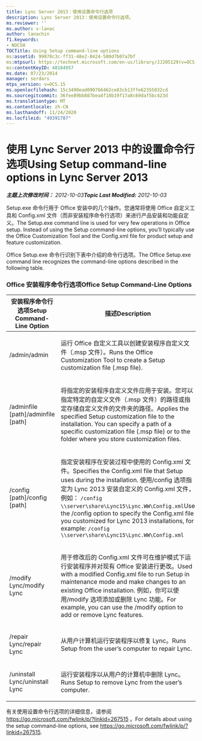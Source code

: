 ```yaml
---
title: Lync Server 2013：使用设置命令行选项
description: Lync Server 2013：使用设置命令行选项。
ms.reviewer: ''
ms.author: v-lanac
author: lanachin
f1.keywords:
- NOCSH
TOCTitle: Using Setup command-line options
ms:assetid: 99878c3c-ff31-48e2-8424-580d7b07a7bf
ms:mtpsurl: https://technet.microsoft.com/en-us/library/JJ205129(v=OCS.15)
ms:contentKeyID: 48184957
ms.date: 07/23/2014
manager: serdars
mtps_version: v=OCS.15
ms.openlocfilehash: 15c3490ead090766462ce83cb13ffe62355032cd
ms.sourcegitcommit: 36fee89bb887bea4f18b19f17a8c69daf5bc423d
ms.translationtype: MT
ms.contentlocale: zh-CN
ms.lasthandoff: 11/24/2020
ms.locfileid: "49391787"
---
```

# <a name="using-setup-command-line-options-in-lync-server-2013"></a><span data-ttu-id="25ab4-103">使用 Lync Server 2013 中的设置命令行选项</span><span class="sxs-lookup"><span data-stu-id="25ab4-103">Using Setup command-line options in Lync Server 2013</span></span>

<div data-xmlns="http://www.w3.org/1999/xhtml">

<div class="topic" data-xmlns="http://www.w3.org/1999/xhtml" data-msxsl="urn:schemas-microsoft-com:xslt" data-cs="https://msdn.microsoft.com/">

<div data-asp="https://msdn2.microsoft.com/asp">



</div>

<div id="mainSection">

<div id="mainBody"><span data-ttu-id="25ab4-104">

<span> </span></span><span class="sxs-lookup"><span data-stu-id="25ab4-104">

<span> </span></span></span>

<span data-ttu-id="25ab4-105">_**主题上次修改时间：** 2012-10-03_</span><span class="sxs-lookup"><span data-stu-id="25ab4-105">_**Topic Last Modified:** 2012-10-03_</span></span>

<span data-ttu-id="25ab4-p101">Setup.exe 命令行用于 Office 安装中的几个操作。您通常将使用 Office 自定义工具和 Config.xml 文件（而非安装程序命令行选项）来进行产品安装和功能自定义。</span><span class="sxs-lookup"><span data-stu-id="25ab4-p101">The Setup.exe command line is used for very few operations in Office setup. Instead of using the Setup command-line options, you’ll typically use the Office Customization Tool and the Config.xml file for product setup and feature customization.</span></span>

<span data-ttu-id="25ab4-108">Office Setup.exe 命令行识别下表中介绍的命令行选项。</span><span class="sxs-lookup"><span data-stu-id="25ab4-108">The Office Setup.exe command line recognizes the command-line options described in the following table.</span></span>

### <a name="office-setup-command-line-options"></a><span data-ttu-id="25ab4-109">Office 安装程序命令行选项</span><span class="sxs-lookup"><span data-stu-id="25ab4-109">Office Setup Command-Line Options</span></span>

<table>
<colgroup>
<col style="width: 50%" />
<col style="width: 50%" />
</colgroup>
<thead>
<tr class="header">
<th><span data-ttu-id="25ab4-110">安装程序命令行选项</span><span class="sxs-lookup"><span data-stu-id="25ab4-110">Setup Command-Line Option</span></span></th>
<th><span data-ttu-id="25ab4-111">描述</span><span class="sxs-lookup"><span data-stu-id="25ab4-111">Description</span></span></th>
</tr>
</thead>
<tbody>
<tr class="odd">
<td><p><span data-ttu-id="25ab4-112">/admin</span><span class="sxs-lookup"><span data-stu-id="25ab4-112">/admin</span></span></p></td>
<td><p><span data-ttu-id="25ab4-113">运行 Office 自定义工具以创建安装程序自定义文件（.msp 文件）。</span><span class="sxs-lookup"><span data-stu-id="25ab4-113">Runs the Office Customization Tool to create a Setup customization file (.msp file).</span></span></p></td>
</tr>
<tr class="even">
<td><p><span data-ttu-id="25ab4-114">/adminfile [path]</span><span class="sxs-lookup"><span data-stu-id="25ab4-114">/adminfile [path]</span></span></p></td>
<td><p><span data-ttu-id="25ab4-p102">将指定的安装程序自定义文件应用于安装。您可以指定特定的自定义文件（.msp 文件）的路径或指定存储自定义文件的文件夹的路径。</span><span class="sxs-lookup"><span data-stu-id="25ab4-p102">Applies the specified Setup customization file to the installation. You can specify a path of a specific customization file (.msp file) or to the folder where you store customization files.</span></span></p></td>
</tr>
<tr class="odd">
<td><p><span data-ttu-id="25ab4-117">/config [path]</span><span class="sxs-lookup"><span data-stu-id="25ab4-117">/config [path]</span></span></p></td>
<td><p><span data-ttu-id="25ab4-118">指定安装程序在安装过程中使用的 Config.xml 文件。</span><span class="sxs-lookup"><span data-stu-id="25ab4-118">Specifies the Config.xml file that Setup uses during the installation.</span></span> <span data-ttu-id="25ab4-119">使用/config 选项指定为 Lync 2013 安装自定义的 Config.xml 文件，例如： <code>/config \\server\share\Lync15\Lync.WW\Config.xml</code></span><span class="sxs-lookup"><span data-stu-id="25ab4-119">Use the /config option to specify the Config.xml file you customized for Lync 2013 installations, for example: <code>/config \\server\share\Lync15\Lync.WW\Config.xml</code></span></span></p></td>
</tr>
<tr class="even">
<td><p><span data-ttu-id="25ab4-120">/modify Lync</span><span class="sxs-lookup"><span data-stu-id="25ab4-120">/modify Lync</span></span></p></td>
<td><p><span data-ttu-id="25ab4-121">用于修改后的 Config.xml 文件可在维护模式下运行安装程序并对现有 Office 安装进行更改。</span><span class="sxs-lookup"><span data-stu-id="25ab4-121">Used with a modified Config.xml file to run Setup in maintenance mode and make changes to an existing Office installation.</span></span> <span data-ttu-id="25ab4-122">例如，你可以使用/modify 选项添加或删除 Lync 功能。</span><span class="sxs-lookup"><span data-stu-id="25ab4-122">For example, you can use the /modify option to add or remove Lync features.</span></span></p></td>
</tr>
<tr class="odd">
<td><p><span data-ttu-id="25ab4-123">/repair Lync</span><span class="sxs-lookup"><span data-stu-id="25ab4-123">/repair Lync</span></span></p></td>
<td><p><span data-ttu-id="25ab4-124">从用户计算机运行安装程序以修复 Lync。</span><span class="sxs-lookup"><span data-stu-id="25ab4-124">Runs Setup from the user’s computer to repair Lync.</span></span></p></td>
</tr>
<tr class="even">
<td><p><span data-ttu-id="25ab4-125">/uninstall Lync</span><span class="sxs-lookup"><span data-stu-id="25ab4-125">/uninstall Lync</span></span></p></td>
<td><p><span data-ttu-id="25ab4-126">运行安装程序以从用户的计算机中删除 Lync。</span><span class="sxs-lookup"><span data-stu-id="25ab4-126">Runs Setup to remove Lync from the user’s computer.</span></span></p></td>
</tr>
</tbody>
</table>


<span data-ttu-id="25ab4-127">有关使用设置命令行选项的详细信息，请参阅 <https://go.microsoft.com/fwlink/p/?linkid=267515> 。</span><span class="sxs-lookup"><span data-stu-id="25ab4-127">For details about using the setup command-line options, see <https://go.microsoft.com/fwlink/p/?linkid=267515>.</span></span>

<span data-ttu-id="25ab4-128"></div>

<span> </span>

</div>

</div>

</span><span class="sxs-lookup"><span data-stu-id="25ab4-128"></div>

<span> </span>

</div>

</div>

</span></span></div>


